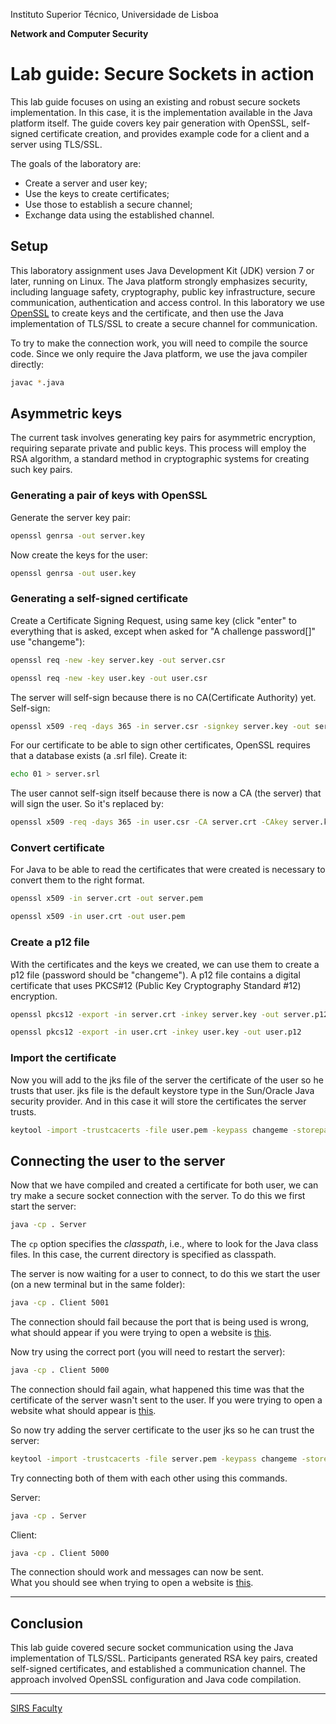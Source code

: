 Instituto Superior Técnico, Universidade de Lisboa

**Network and Computer Security**

# Lab guide: Secure Sockets in action

This lab guide focuses on using an existing and robust secure sockets implementation.
In this case, it is the implementation available in the Java platform itself.
The guide covers key pair generation with OpenSSL, self-signed certificate creation, and provides example code for a client and a server using TLS/SSL.

The goals of the laboratory are:

- Create a server and user key;
- Use the keys to create certificates;
- Use those to establish a secure channel;
- Exchange data using the established channel.

## Setup

This laboratory assignment uses Java Development Kit (JDK) version 7 or later, running on Linux.
The Java platform strongly emphasizes security, including language safety, cryptography, public key infrastructure, secure communication, authentication and access control.
In this laboratory we use [OpenSSL](https://www.openssl.org/) to create keys and the certificate, and then use the Java implementation of TLS/SSL to create a secure channel for communication.

To try to make the connection work, you will need to compile the source code.
Since we only require the Java platform, we use the java compiler directly:

```sh
javac *.java
```

## Asymmetric keys

The current task involves generating key pairs for asymmetric encryption, requiring separate private and public keys. This process will employ the RSA algorithm, a standard method in cryptographic systems for creating such key pairs.

### Generating a pair of keys with OpenSSL

Generate the server key pair:

```sh
openssl genrsa -out server.key
```

Now create the keys for the user:

```sh
openssl genrsa -out user.key
```

### Generating a self-signed certificate

Create a Certificate Signing Request, using same key (click "enter" to everything that is asked, except when asked for "A challenge password[]" use "changeme"):

```sh
openssl req -new -key server.key -out server.csr
```

```sh
openssl req -new -key user.key -out user.csr
```

The server will self-sign because there is no CA(Certificate Authority) yet.
Self-sign:

```sh
openssl x509 -req -days 365 -in server.csr -signkey server.key -out server.crt
```

For our certificate to be able to sign other certificates, OpenSSL requires that a database exists (a .srl file). Create it:

```sh
echo 01 > server.srl
```

The user cannot self-sign itself because there is now a CA (the server) that will sign the user.
So it's replaced by:

```sh
openssl x509 -req -days 365 -in user.csr -CA server.crt -CAkey server.key -out user.crt
```

### Convert certificate

For Java to be able to read the certificates that were created is necessary to convert them to the right format.

```sh
openssl x509 -in server.crt -out server.pem
```

```sh
openssl x509 -in user.crt -out user.pem
```

### Create a p12 file

With the certificates and the keys we created, we can use them to create a p12 file (password should be "changeme").
A p12 file contains a digital certificate that uses PKCS#12 (Public Key Cryptography Standard #12) encryption.

```sh
openssl pkcs12 -export -in server.crt -inkey server.key -out server.p12
```

```sh
openssl pkcs12 -export -in user.crt -inkey user.key -out user.p12
```

### Import the certificate

Now you will add to the jks file of the server the certificate of the user so he trusts that user.
jks file is the default keystore type in the Sun/Oracle Java security provider. And in this case it will store the certificates the server trusts.

```sh
keytool -import -trustcacerts -file user.pem -keypass changeme -storepass changeme -keystore servertruststore.jks
```

## Connecting the user to the server

Now that we have compiled and created a certificate for both user, we can try make a secure socket connection with the server.
To do this we first start the server:

```sh
java -cp . Server
```

The `cp` option specifies the *classpath*, i.e., where to look for the Java class files.
In this case, the current directory is specified as classpath.

The server is now waiting for a user to connect, to do this we start the user (on a new terminal but in the same folder):

```sh
java -cp . Client 5001
```

The connection should fail because the port that is being used is wrong, what should appear if you were trying to open a website is [this](https://wrong.host.badssl.com/).

Now try using the correct port (you will need to restart the server):

```sh
java -cp . Client 5000
```

The connection should fail again, what happened this time was that the certificate of the server wasn't sent to the user.
If you were trying to open a website what should appear is [this](https://untrusted-root.badssl.com/).

So now try adding the server certificate to the user jks so he can trust the server:

```sh
keytool -import -trustcacerts -file server.pem -keypass changeme -storepass changeme -keystore usertruststore.jks
```

Try connecting both of them with each other using this commands.

Server:

```sh
java -cp . Server
```

Client:

```sh
java -cp . Client 5000
```

The connection should work and messages can now be sent.  
What you should see when trying to open a website is [this](https://https-everywhere.badssl.com/).

----

## Conclusion

This lab guide covered secure socket communication using the Java implementation of TLS/SSL.
Participants generated RSA key pairs, created self-signed certificates, and established a communication channel.
The approach involved OpenSSL configuration and Java code compilation.

----

[SIRS Faculty](mailto:meic-sirs@disciplinas.tecnico.ulisboa.pt)
